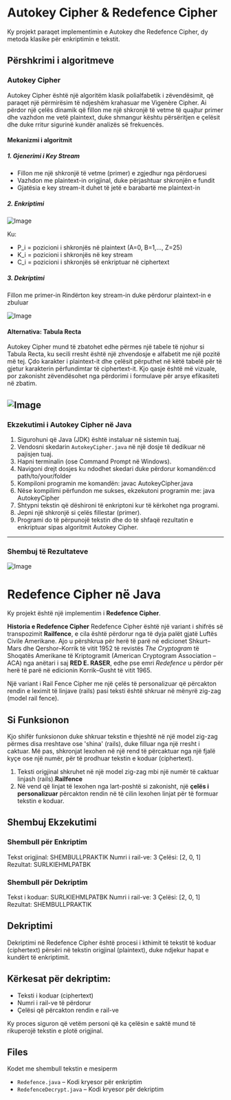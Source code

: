 # Autokey Cipher & Redefence Cipher
Ky projekt paraqet implementimin e Autokey dhe Redefence Cipher, dy metoda klasike për enkriptimin e tekstit. 

## Përshkrimi i algoritmeve
### Autokey Cipher
Autokey Cipher është një algoritëm klasik polialfabetik i zëvendësimit, që paraqet një përmirësim të ndjeshëm krahasuar me Vigenère Cipher. Ai përdor një çelës dinamik që fillon me një shkronjë të vetme të quajtur primer dhe vazhdon me vetë plaintext, duke shmangur kështu përsëritjen e çelësit dhe duke rritur sigurinë kundër analizës së frekuencës.
#### Mekanizmi i algoritmit
##### 1. Gjenerimi i Key Stream
* Fillon me një shkronjë të vetme (primer) e zgjedhur nga përdoruesi
* Vazhdon me plaintext-in origjinal, duke përjashtuar shkronjën e fundit
* Gjatësia e key stream-it duhet të jetë e barabartë me plaintext-in
##### 2. Enkriptimi

![Image](https://github.com/user-attachments/assets/0e03e578-dee7-45a9-a6e8-e1f5def8cade)

Ku:
* P_i = pozicioni i shkronjës në plaintext (A=0, B=1,..., Z=25)
* K_i = pozicioni i shkronjës në key stream
* C_i = pozicioni i shkronjës së enkriptuar në ciphertext

##### 3. Dekriptimi
Fillon me primer-in
Rindërton key stream-in duke përdorur plaintext-in e zbuluar

![Image](https://github.com/user-attachments/assets/a91fe3c8-af95-45dc-b5e2-6a5a6ee8b4c8)

#### Alternativa: Tabula Recta
Autokey Cipher mund të zbatohet edhe përmes një tabele të njohur si Tabula Recta, ku secili rresht është një zhvendosje e alfabetit me një pozitë më tej. Çdo karakter i plaintext-it dhe çelësit përputhet në këtë tabelë për të gjetur karakterin përfundimtar të ciphertext-it. Kjo qasje është më vizuale, por zakonisht zëvendësohet nga përdorimi i formulave për arsye efikasiteti në zbatim.

![Image](https://github.com/user-attachments/assets/bed4907f-3377-4c2e-bb25-ccb245706e22)
---
### Ekzekutimi i Autokey Cipher në Java
1. Sigurohuni që Java (JDK) është instaluar në sistemin tuaj.
2. Vendosni skedarin `AutokeyCipher.java` në një dosje të dedikuar në pajisjen tuaj.
3. Hapni terminalin (ose Command Prompt në Windows).
4. Navigoni drejt dosjes ku ndodhet skedari duke përdorur komandën:cd path/to/your/folder
5. Kompiloni programin me komandën: javac AutokeyCipher.java
6. Nëse kompilimi përfundon me sukses, ekzekutoni programin me: java AutokeyCipher
7. Shtypni tekstin që dëshironi të enkriptoni kur të kërkohet nga programi.
8. Jepni një shkronjë si çelës fillestar (primer).
9. Programi do të përpunojë tekstin dhe do të shfaqë rezultatin e enkriptuar sipas algoritmit Autokey Cipher.
---
### Shembuj të Rezultateve
![Image](https://github.com/user-attachments/assets/1d004f2b-fa24-4693-9808-90b44d21eef7)




# Redefence Cipher në Java
Ky projekt është një implementim i **Redefence Cipher**. 

**Historia e Redefence Cipher**
Redefence Cipher është një variant i shifrës së transpozimit **Railfence**, e cila është përdorur nga të dyja palët gjatë Luftës Civile Amerikane. Ajo u përshkrua për herë të parë në edicionet Shkurt–Mars dhe Qershor–Korrik të vitit 1952 të revistës *The Cryptogram* të Shoqatës Amerikane të Kriptogramit (American Cryptogram Association – ACA) nga anëtari i saj **RED E. RASER**, edhe pse emri *Redefence* u përdor për herë të parë në edicionin Korrik–Gusht të vitit 1965.

Një variant i Rail Fence Cipher me një çelës të personalizuar që përcakton rendin e leximit të linjave (rails) pasi teksti është shkruar në mënyrë zig-zag (model rail fence).

## Si Funksionon
Kjo shifër funksionon duke shkruar tekstin e thjeshtë në një model zig-zag përmes disa rreshtave ose 'shina' (rails), duke filluar nga një rresht i caktuar. Më pas, shkronjat lexohen në një rend të përcaktuar nga një fjalë kyçe ose një numër, për të prodhuar tekstin e koduar (ciphertext).

1. Teksti origjinal shkruhet në një model zig-zag mbi një numër të caktuar linjash (rails).**Railfence**
2. Në vend që linjat të lexohen nga lart-poshtë si zakonisht, një **çelës i personalizuar** përcakton rendin në të cilin lexohen linjat për të formuar tekstin e koduar.

## Shembuj Ekzekutimi

### Shembull për Enkriptim

Tekst origjinal: SHEMBULLPRAKTIK
Numri i rail-ve: 3
Çelësi: [2, 0, 1]
Rezultat: SURLKIEHMLPATBK

### Shembull për Dekriptim

Tekst i koduar: SURLKIEHMLPATBK
Numri i rail-ve: 3
Çelësi: [2, 0, 1]
Rezultat: SHEMBULLPRAKTIK

## Dekriptimi

Dekriptimi në Redefence Cipher është procesi i kthimit të tekstit të koduar (ciphertext) përsëri në tekstin origjinal (plaintext), duke ndjekur hapat e kundërt të enkriptimit.

## Kërkesat për dekriptim:
- Teksti i koduar (ciphertext)
- Numri i rail-ve të përdorur
- Çelësi që përcakton rendin e rail-ve

Ky proces siguron që vetëm personi që ka çelësin e saktë mund të rikuperojë tekstin e plotë origjinal.

## Files
Kodet me shembull tekstin e mesiperm
- `Redefence.java` – Kodi kryesor për enkriptim 
- `RedefenceDecrypt.java` – Kodi kryesor për dekriptim 








